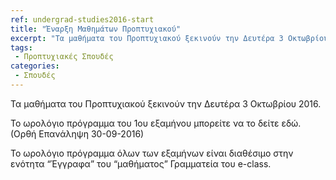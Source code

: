 ```yaml
---
ref: undergrad-studies2016-start
title: "Έναρξη Μαθημάτων Προπτυχιακού"
excerpt: "Τα μαθήματα του Προπτυχιακού ξεκινούν την Δευτέρα 3 Οκτωβρίου 2016."
tags:
 - Προπτυχιακές Σπουδές
categories:
 - Σπουδές
---
```


Τα μαθήματα του Προπτυχιακού ξεκινούν την Δευτέρα 3 Οκτωβρίου 2016.

Το ωρολόγιο πρόγραμμα του 1ου εξαμήνου μπορείτε να το δείτε εδώ. (Ορθή Επανάληψη 30-09-2016)

Το ωρολόγιο πρόγραμμα όλων των εξαμήνων είναι διαθέσιμo στην ενότητα “Έγγραφα” του “μαθήματος” Γραμματεία του e-class.

